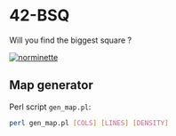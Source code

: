 # 42-BSQ
Will you find the biggest square ?

[![norminette](https://github.com/Alexdelia/42-BSQ/actions/workflows/norminette.yml/badge.svg)](https://github.com/Alexdelia/42-BSQ/actions/workflows/norminette.yml)

## Map generator
Perl script `gen_map.pl`:
```sh
perl gen_map.pl [COLS] [LINES] [DENSITY]
```
